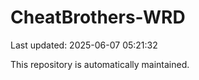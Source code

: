 # CheatBrothers-WRD

Last updated: 2025-06-07 05:21:32

This repository is automatically maintained.
